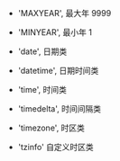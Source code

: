  - 'MAXYEAR',  最大年 9999
 
 - 'MINYEAR', 最小年 1
 
 - 'date',  日期类
 
 - 'datetime', 日期时间类
 
 - 'time',  时间类
 
 - 'timedelta', 时间间隔类
 
 - 'timezone', 时区类
 
 - 'tzinfo' 自定义时区类